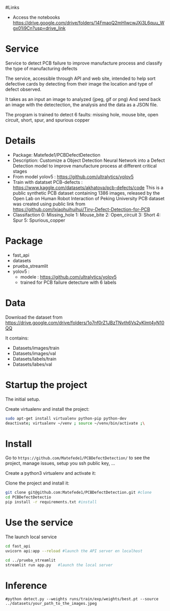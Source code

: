 

#Links
 - Access the notebooks https://drive.google.com/drive/folders/14FmaoQ2mHIwcwJXi3L6quu_Wgx01i9Cn?usp=drive_link

# Service

Service to detect PCB failure to improve manufacture process and classify the type of manufacturing defects

The service, accessible through API and web site, intended to help sort defective cards by detecting from their image the location and type of defect observed. 

It takes as an input an image to analyzed (jpeg, gif or png) 
And send back an image with the detectection, the analysis and the data as a JSON file.

The program is trained to detect 6 faults: missing hole, mouse bite, open circuit, short, spur, and spurious copper



# Details
- Package: Matefede1/PCBDefectDetection
- Description: Customize a Object Detection Neural Network into a Defect Detection model to improve manufacture process at different critical stages
- From model yolov5 : https://github.com/ultralytics/yolov5
- Train with datatset PCB-defects : https://www.kaggle.com/datasets/akhatova/pcb-defects/code
This is a public synthetic PCB dataset containing 1386 images, released by the Open Lab on Human Robot Interaction of Peking University
PCB dataset was created using public link from https://github.com/Ixiaohuihuihui/Tiny-Defect-Detection-for-PCB
- Classifaction 
    0: Missing_hole
    1: Mouse_bite
    2: Open_circuit
    3: Short
    4: Spur
    5: Spurious_copper

# Package 
- fast_api 
- datasets
- prueba_streamlit
- yolov5 :
    * modele : https://github.com/ultralytics/yolov5
    * trained for PCB failure detecture with 6 labels 

# Data
Download the dataset from https://drive.google.com/drive/folders/1o7nf0rZ1JBzTNvth6Vs2yKlmt4yN10QQ

It contains:
- Datasets/images/train
- Datasets/images/val
- Datasets/labels/train
- Datasets/labes/val

# Startup the project

The initial setup.

Create virtualenv and install the project:
```bash
sudo apt-get install virtualenv python-pip python-dev
deactivate; virtualenv ~/venv ; source ~/venv/bin/activate ;\
```

# Install

Go to `https://github.com/Matefede1/PCBDefectDetection/` to see the project, manage issues,
setup you ssh public key, ...

Create a python3 virtualenv and activate it:


Clone the project and install it:

```bash
git clone git@github.com:Matefede1/PCBDefectDetection.git #clone
cd PCBDefectDetectio
pip install -r requirements.txt #install
```

# Use the service

The launch local service 


```bash
cd fast_api
uvicorn api:app --reload #launch the API server en localhost 

cd ../prueba_streamlit
streamlit run app.py   #launch the local server 
```

# Inference

```
#python detect.py --weights runs/train/exp/weights/best.pt --source ../datasets/your_path_to_the_images.jpeg